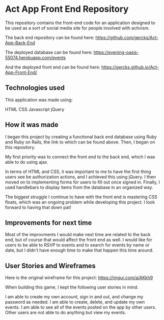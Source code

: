 
# Act App Front End Repository

This repository contains the front-end code for an application designed to be used as a sort of social media site for people involved with activism.

The back end repository can be found here: https://github.com/gercks/Act-App-Back-End

The deployed database can be found here: https://evening-oasis-55074.herokuapp.com/events

And the deployed front end can be found here: https://gercks.github.io/Act-App-Front-End/

## Technologies used

This application was made using:

HTML
CSS
Javascript
jQuery

## How it was made

I began this project by creating a functional back end database using Ruby and Ruby on Rails, the link to which can be found above. Then, I began on this repository.

My first priority was to connect the front end to the back end, which I was able to do using ajax.

In terms of HTML and CSS, it was important to me to have the first thing users see be authorization actions, and I achieved this using jQuery. I then moved on to implementing forms for users to fill out once signed in. Finally, I used handlebars to display items from the database in an organized way.

The biggest struggle I continue to have with the front end is mastering CSS floats, which was an ongoing problem while developing this project. I look forward to having that down pat!

## Improvements for next time

Most of the improvments I would make next time are related to the back end, but of course that would affect the front end as well. I would like for users to be able to RSVP to events and to search for events by name or date, but I didn't have enough time to make that happen this time around.

## User Stories and Wireframes

Here is the original wireframe for this project: https://imgur.com/a/AKkh9

When building this game, I kept the following user stories in mind.

I am able to create my own account, sign in and out, and change my password as needed.
I am able to create, delete, and update my own events.
I am able to see all of the events posted on the app by other users.
Other users are not able to do anything but view my events.
